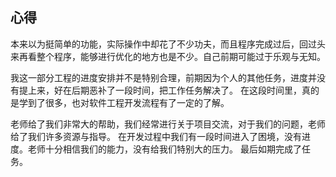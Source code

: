 ## 心得

本来以为挺简单的功能，实际操作中却花了不少功夫，而且程序完成过后，回过头来再看整个程序，能够进行优化的地方也是不少。自己前期可能过于乐观与无知。

我这一部分工程的进度安排并不是特别合理，前期因为个人的其他任务，进度并没有提上来，好在后期恶补了一段时间，把工作任务解决了。
在这段时间里，真的是学到了很多，也对软件工程开发流程有了一定的了解。

老师给了我们非常大的帮助，我们经常进行关于项目交流，对于我们的问题，老师给了我们许多资源与指导。
在开发过程中我们有一段时间进入了困境，没有进度。老师十分相信我们的能力，没有给我们特别大的压力。
最后如期完成了任务。
	
